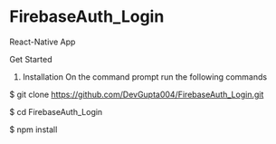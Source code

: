 # FirebaseAuth_Login
React-Native App

Get Started

1. Installation
On the command prompt run the following commands

$ git clone https://github.com/DevGupta004/FirebaseAuth_Login.git

$ cd FirebaseAuth_Login

$ npm install

